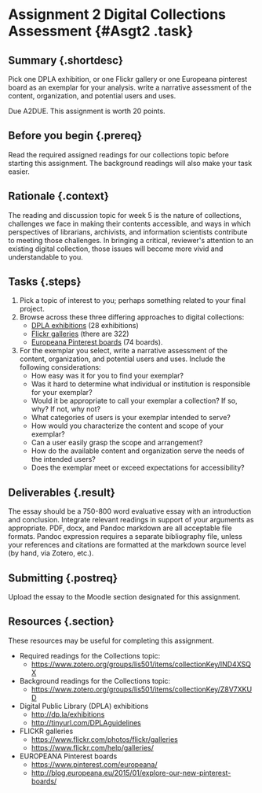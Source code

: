 # Assignment 2 Digital Collections Assessment {#Asgt2 .task}

## Summary {.shortdesc}

Pick one DPLA exhibition, or one Flickr gallery or one 
Europeana pinterest board as an exemplar for your analysis.
write a narrative assessment of the content, 
organization, and potential users and uses.

Due A2DUE. This assignment is worth 20 points.

## Before you begin {.prereq}

Read the required assigned readings for our collections topic before starting this assignment.
The background readings will also make your task easier.

## Rationale {.context}

The reading and discussion topic for week 5 is the nature of collections, challenges we face in making
their contents accessible, and ways in which perspectives of librarians, archivists, and information
scientists contribute to meeting those challenges. In bringing a critical, reviewer's attention to an 
existing digital collection, those issues will become more vivid and understandable to you.

## Tasks {.steps}  

 1. Pick a topic of interest to you; perhaps something related to your final project. 
 2. Browse across these three differing approaches to digital collections:
    - [DPLA exhibitions](http://dp.la/exhibitions) (28 exhibitions) 
    - [Flickr galleries](https://www.flickr.com/photos/flickr/galleries) (there are 322) 
    - [Europeana Pinterest boards](https://www.pinterest.com/europeana/) (74 boards).
 3. For the exemplar you select, write a narrative assessment of the content, 
    organization, and potential users and uses. Include the following considerations:
    - How easy was it for you to find your exemplar? 
    - Was it hard to determine what individual or institution is responsible for your exemplar?
    - Would it be appropriate to call your exemplar a collection? If so, why? If not, why not?
    - What categories of users is your exemplar intended to serve?
    - How would you characterize the content and scope of your exemplar? 
    - Can a user easily grasp the scope and arrangement? 
    - How do the available content and organization serve the needs of the intended users? 
    - Does the exemplar meet or exceed expectations for accessibility?

## Deliverables {.result}

The essay should be a 750-800 word evaluative essay with an introduction and 
conclusion. Integrate relevant readings in support of your arguments as appropriate.
PDF, docx, and Pandoc markdown are all acceptable file formats. Pandoc 
expression requires a separate bibliography file, unless your references 
and citations are formatted at the markdown source level 
(by hand, via Zotero, etc.).

## Submitting {.postreq}
Upload the essay to the Moodle section designated for this assignment. 
			
## Resources {.section}

These resources may be useful for completing this assignment.

- Required readings for the Collections topic:
     - <https://www.zotero.org/groups/lis501/items/collectionKey/IND4XSQX>
- Background readings for the Collections topic:
     - <https://www.zotero.org/groups/lis501/items/collectionKey/Z8V7XKUD>   
- Digital Public Library (DPLA) exhibitions
     - <http://dp.la/exhibitions>
     - <http://tinyurl.com/DPLAguidelines>
- FLICKR galleries
     - <https://www.flickr.com/photos/flickr/galleries>
     - <https://www.flickr.com/help/galleries/>
- EUROPEANA Pinterest boards
     - <https://www.pinterest.com/europeana/>
     - <http://blog.europeana.eu/2015/01/explore-our-new-pinterest-boards/>
